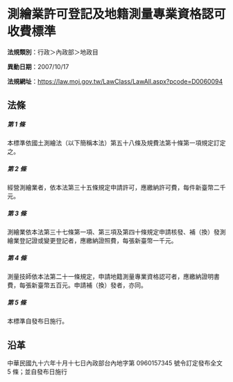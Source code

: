 # 測繪業許可登記及地籍測量專業資格認可收費標準




**法規類別**：行政＞內政部＞地政目

**異動日期**：2007/10/17  

**法規網址**：https://law.moj.gov.tw/LawClass/LawAll.aspx?pcode=D0060094



## 法條
##### 第 1 條
本標準依國土測繪法（以下簡稱本法）第五十八條及規費法第十條第一項規定訂定之。

##### 第 2 條
經營測繪業者，依本法第三十五條規定申請許可，應繳納許可費，每件新臺幣二千元。

##### 第 3 條
測繪業依本法第三十七條第一項、第三項及第四十條規定申請核發、補（換）發測繪業登記證或變更登記者，應繳納證照費，每張新臺幣一千元。

##### 第 4 條
測量技師依本法第二十一條規定，申請地籍測量專業資格認可者，應繳納證明書費，每張新臺幣五百元。申請補（換）發者，亦同。

##### 第 5 條
本標準自發布日施行。

## 沿革
中華民國九十六年十月十七日內政部台內地字第 0960157345 號令訂定發布全文 5  條；並自發布日施行                                
